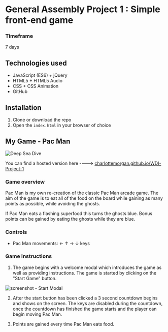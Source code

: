 # General Assembly Project 1 : Simple front-end game

### Timeframe
7 days

## Technologies used

* JavaScript (ES6) + jQuery
* HTML5 + HTML5 Audio
* CSS + CSS Animation
* GitHub

## Installation

1. Clone or download the repo
1. Open the `index.html` in your browser of choice

## My Game - Pac Man

![Deep Sea Dive](https://user-images.githubusercontent.com/40343797/45214662-fc243200-b292-11e8-9c52-5a1053aa8c0a.png)

You can find a hosted version here ----> [charlottemorgan.github.io/WDI-Project-1](https://charlottemorgan.github.io/WDI-Project-1/)

### Game overview
Pac Man is my own re-creation of the classic Pac Man arcade game. The aim of the game is to eat all of the food on the board while gaining as many points as possible, while avoiding the ghosts.

If Pac Man eats a flashing superfood this turns the ghosts blue. Bonus points can be gained by eating the ghosts while they are blue.

### Controls
- Pac Man movements: ← ↑ → ↓ keys

### Game Instructions
1. The game begins with a welcome modal which introduces the game as well as providing instructions. The game is started by clicking on the "Start Game" button.

![screenshot - Start Modal](https://user-images.githubusercontent.com/40343797/45220826-6777ff00-b2a7-11e8-8511-8a5f00bc0b74.png)

2. After the start button has been clicked a 3 second countdown begins and shows on the screen. The keys are disabled during the countdown, once the countdown has finished the game starts and the player can begin moving Pac Man.


3. Points are gained every time Pac Man eats food. 



